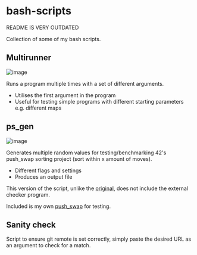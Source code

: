 # bash-scripts

README IS VERY OUTDATED

Collection of some of my bash scripts.

## Multirunner
![image](https://github.com/user-attachments/assets/9b174b0d-59b7-4faf-884b-bb08c2fed84f)


Runs a program multiple times with a set of different arguments.
- Utilises the first argument in the program
- Useful for testing simple programs with different starting parameters e.g. different maps

## ps_gen
![image](https://github.com/user-attachments/assets/d8295a39-1309-4ba7-bca1-36ce81e5c4fb)

Generates multiple random values for testing/benchmarking 42's push_swap sorting project (sort within x amount of moves).
- Different flags and settings
- Produces an output file

This version of the script, unlike the [original](https://github.com/Heixier/veryc/blob/main/utils/scripts/ps_gen.sh), does not include the external checker program.

Included is my own [push_swap](https://github.com/Heixier/veryc/tree/main/push_swap) for testing.

## Sanity check
Script to ensure git remote is set correctly, simply paste the desired URL as an argument to check for a match.
